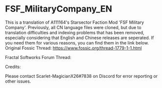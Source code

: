 # FSF_MilitaryCompany_EN

This is a translation of A111164's Starsector Faction Mod 'FSF Military Company'. Previously, all CN language files were cloned, but due to translation difficulties and indexing problems that has been removed, especially considering that English and Chinese releases are seperated. If you need them for various reasons, you can find them in the link below.
Original Fossic Thread: https://www.fossic.org/thread-1779-1-1.html

Fractal Softworks Forum Thread: 

Credits:

Please contact Scarlet-MagicianX26#7838 on Discord for error reporting or other issues. 
